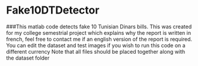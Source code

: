 # Fake10DTDetector
###This matlab code detects fake 10 Tunisian Dinars bills. 
This was created for my college semestrial project which explains why the report is written in french, feel free to contact me if an english version of the report is required.
You can edit the dataset and test images if you wish to run this code on a different currency
Note that all files should be placed together along with the dataset folder  
